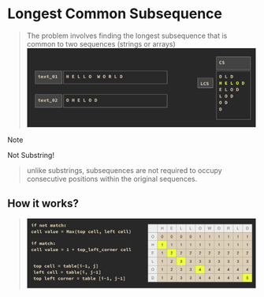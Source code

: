 # Longest Common Subsequence

> The problem involves finding the longest subsequence that is common to two sequences (strings or arrays)
> ![LCS](LCS.png)

> [!NOTE]
> Not Substring!

> unlike substrings, subsequences are not required to occupy consecutive positions within the original sequences.

## How it works?

> ![pseudo code](LCS_pseudo_code.png)

